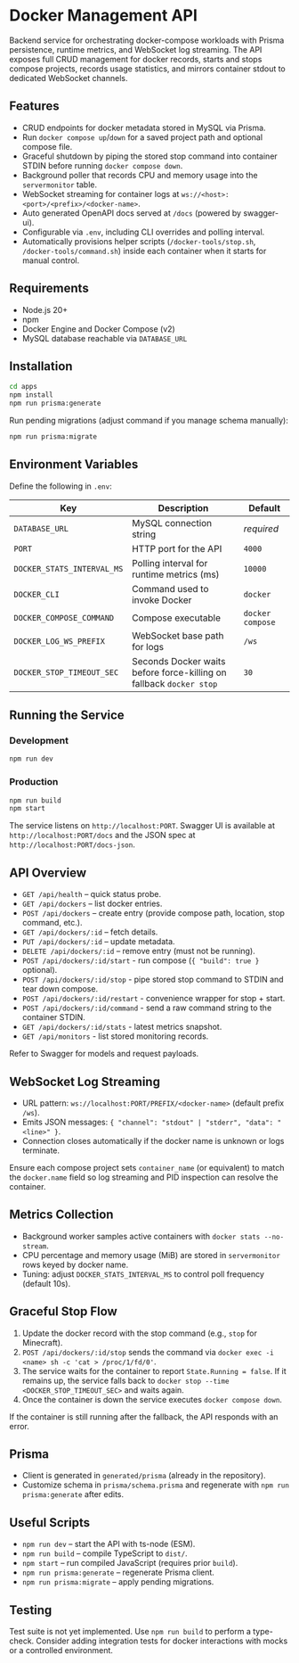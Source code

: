 # Docker Management API

Backend service for orchestrating docker-compose workloads with Prisma persistence, runtime metrics, and WebSocket log streaming. The API exposes full CRUD management for docker records, starts and stops compose projects, records usage statistics, and mirrors container stdout to dedicated WebSocket channels.

## Features

- CRUD endpoints for docker metadata stored in MySQL via Prisma.
- Run `docker compose up`/`down` for a saved project path and optional compose file.
- Graceful shutdown by piping the stored stop command into container STDIN before running `docker compose down`.
- Background poller that records CPU and memory usage into the `servermonitor` table.
- WebSocket streaming for container logs at `ws://<host>:<port>/<prefix>/<docker-name>`.
- Auto generated OpenAPI docs served at `/docs` (powered by swagger-ui).
- Configurable via `.env`, including CLI overrides and polling interval.
- Automatically provisions helper scripts (`/docker-tools/stop.sh`, `/docker-tools/command.sh`) inside each container when it starts for manual control.

## Requirements

- Node.js 20+
- npm
- Docker Engine and Docker Compose (v2)
- MySQL database reachable via `DATABASE_URL`

## Installation

```bash
cd apps
npm install
npm run prisma:generate
```

Run pending migrations (adjust command if you manage schema manually):

```bash
npm run prisma:migrate
```

## Environment Variables

Define the following in `.env`:

| Key | Description | Default |
| --- | --- | --- |
| `DATABASE_URL` | MySQL connection string | _required_ |
| `PORT` | HTTP port for the API | `4000` |
| `DOCKER_STATS_INTERVAL_MS` | Polling interval for runtime metrics (ms) | `10000` |
| `DOCKER_CLI` | Command used to invoke Docker | `docker` |
| `DOCKER_COMPOSE_COMMAND` | Compose executable | `docker compose` |
| `DOCKER_LOG_WS_PREFIX` | WebSocket base path for logs | `/ws` |
| `DOCKER_STOP_TIMEOUT_SEC` | Seconds Docker waits before force-killing on fallback `docker stop` | `30` |

## Running the Service

### Development

```bash
npm run dev
```

### Production

```bash
npm run build
npm start
```

The service listens on `http://localhost:PORT`. Swagger UI is available at `http://localhost:PORT/docs` and the JSON spec at `http://localhost:PORT/docs-json`.

## API Overview

- `GET /api/health` – quick status probe.
- `GET /api/dockers` – list docker entries.
- `POST /api/dockers` – create entry (provide compose path, location, stop command, etc.).
- `GET /api/dockers/:id` – fetch details.
- `PUT /api/dockers/:id` – update metadata.
- `DELETE /api/dockers/:id` – remove entry (must not be running).
- `POST /api/dockers/:id/start` - run compose (`{ "build": true }` optional).
- `POST /api/dockers/:id/stop` - pipe stored stop command to STDIN and tear down compose.
- `POST /api/dockers/:id/restart` - convenience wrapper for stop + start.
- `POST /api/dockers/:id/command` - send a raw command string to the container STDIN.
- `GET /api/dockers/:id/stats` - latest metrics snapshot.
- `GET /api/monitors` - list stored monitoring records.

Refer to Swagger for models and request payloads.

## WebSocket Log Streaming

- URL pattern: `ws://localhost:PORT/PREFIX/<docker-name>` (default prefix `/ws`).
- Emits JSON messages: `{ "channel": "stdout" | "stderr", "data": "<line>" }`.
- Connection closes automatically if the docker name is unknown or logs terminate.

Ensure each compose project sets `container_name` (or equivalent) to match the `docker.name` field so log streaming and PID inspection can resolve the container.

## Metrics Collection

- Background worker samples active containers with `docker stats --no-stream`.
- CPU percentage and memory usage (MiB) are stored in `servermonitor` rows keyed by docker name.
- Tuning: adjust `DOCKER_STATS_INTERVAL_MS` to control poll frequency (default 10s).

## Graceful Stop Flow

1. Update the docker record with the stop command (e.g., `stop` for Minecraft).
2. `POST /api/dockers/:id/stop` sends the command via `docker exec -i <name> sh -c 'cat > /proc/1/fd/0'`.
3. The service waits for the container to report `State.Running = false`. If it remains up, the service falls back to `docker stop --time <DOCKER_STOP_TIMEOUT_SEC>` and waits again.
4. Once the container is down the service executes `docker compose down`.

If the container is still running after the fallback, the API responds with an error.

## Prisma

- Client is generated in `generated/prisma` (already in the repository).
- Customize schema in `prisma/schema.prisma` and regenerate with `npm run prisma:generate` after edits.

## Useful Scripts

- `npm run dev` – start the API with ts-node (ESM).
- `npm run build` – compile TypeScript to `dist/`.
- `npm start` – run compiled JavaScript (requires prior `build`).
- `npm run prisma:generate` – regenerate Prisma client.
- `npm run prisma:migrate` – apply pending migrations.

## Testing

Test suite is not yet implemented. Use `npm run build` to perform a type-check. Consider adding integration tests for docker interactions with mocks or a controlled environment.
